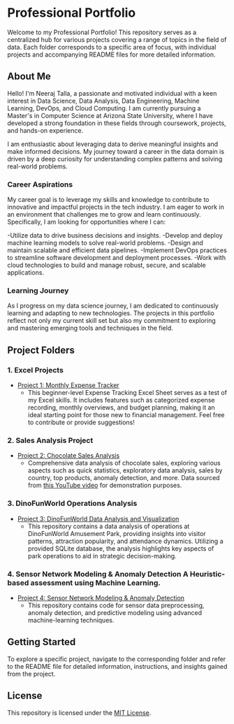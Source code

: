 # Professional Portfolio

Welcome to my Professional Portfolio! This repository serves as a centralized hub for various projects covering a range of topics in the field of data. Each folder corresponds to a specific area of focus, with individual projects and accompanying README files for more detailed information.

## About Me

Hello! I'm Neeraj Talla, a passionate and motivated individual with a keen interest in Data Science, Data Analysis, Data Engineering, Machine Learning, DevOps, and Cloud Computing. I am currently pursuing a Master's in Computer Science at Arizona State University, where I have developed a strong foundation in these fields through coursework, projects, and hands-on experience.

I am enthusiastic about leveraging data to derive meaningful insights and make informed decisions. My journey toward a career in the data domain is driven by a deep curiosity for understanding complex patterns and solving real-world problems.


### Career Aspirations

My career goal is to leverage my skills and knowledge to contribute to innovative and impactful projects in the tech industry. I am eager to work in an environment that challenges me to grow and learn continuously. Specifically, I am looking for opportunities where I can:

-Utilize data to drive business decisions and insights.
-Develop and deploy machine learning models to solve real-world problems.
-Design and maintain scalable and efficient data pipelines.
-Implement DevOps practices to streamline software development and deployment processes.
-Work with cloud technologies to build and manage robust, secure, and scalable applications.

### Learning Journey

As I progress on my data science journey, I am dedicated to continuously learning and adapting to new technologies. The projects in this portfolio reflect not only my current skill set but also my commitment to exploring and mastering emerging tools and techniques in the field.

## Project Folders

### 1. Excel Projects
- [Project 1: Monthly Expense Tracker](https://github.com/Tallaneeraj/Data-Science-Portfolio/blob/main/Monthly%20Expense%20Tracker/README.md)
  - This beginner-level Expense Tracking Excel Sheet serves as a test of my Excel skills. It includes features such as categorized expense recording, monthly overviews, and budget planning, making it an ideal starting point for those new to financial management. Feel free to contribute or provide suggestions!

### 2. Sales Analysis Project
- [Project 2: Chocolate Sales Analysis](https://github.com/Tallaneeraj/Data-Science-Portfolio/tree/main/Sales%20Data%20Analysis%20-%20Chocolate%20Sales)
  - Comprehensive data analysis of chocolate sales, exploring various aspects such as quick statistics, exploratory data analysis, sales by country, top products, anomaly detection, and more. Data sourced from [this YouTube video](https://youtu.be/v2oNWja7M2E?feature=shared) for demonstration purposes.

### 3. DinoFunWorld Operations Analysis
- [Project 3: DinoFunWorld Data Analysis and Visualization](https://github.com/Tallaneeraj/Data-Science-Portfolio/tree/main/Dino%20World%20Data%20Analysis)
  - This repository contains a data analysis of operations at DinoFunWorld Amusement Park, providing insights into visitor patterns, attraction popularity, and attendance dynamics. Utilizing a provided SQLite database, the analysis highlights key aspects of park operations to aid in strategic decision-making.
 
### 4. Sensor Network Modeling & Anomaly Detection A Heuristic-based assessment using Machine Learning.
- [Project 4: Sensor Network Modeling & Anomaly Detection](https://github.com/Tallaneeraj/Data-Science-Portfolio/tree/main/Sensor%20Data%20ML)
  - This repository contains code for sensor data preprocessing, anomaly detection, and predictive modeling using advanced machine-learning techniques.

## Getting Started

To explore a specific project, navigate to the corresponding folder and refer to the README file for detailed information, instructions, and insights gained from the project.

## License

This repository is licensed under the [MIT License](LICENSE).
